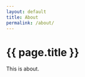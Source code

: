 ```yaml
---
layout: default
title: About
permalink: /about/
---
```


{{ page.title }}
================

This is about.